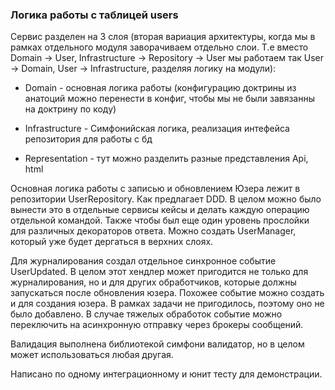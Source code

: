 ### Логика работы с таблицей users

Сервис разделен на 3 слоя (вторая вариация архитектуры, когда мы в рамках отдельного модуля заворачиваем отдельно слои. Т.е вместо Domain -> User, Infrastructure -> Repository -> User мы работаем так User -> Domain, User -> Infrastructure, разделяя логику на модули): 

* Domain - основная логика работы (конфигурацию доктрины из анатоций можно перенести в конфиг, чтобы мы не были завязанны на доктрину по коду)

* Infrastructure - Симфонийская логика, реализация интефейса репозитория для работы с бд

* Representation - тут можно разделить разные представления Api, html

Основная логика работы с записью и обновлением Юзера лежит в репозитории UserRepository. Как предлагает DDD. В целом можно было вынести это в отдельные сервисы кейсы и делать каждую операцию отдельной командой.
Также чтобы был еще один уровень прослойки для различных декораторов ответа. Можно создать UserManager, который уже будет дергаться в верхних слоях.

Для журналирования создал отдельное синхронное событие UserUpdated. В целом этот хендлер может пригодится не только для журналирования, но и для других обработчиков, которые должны запускаться после обновления юзера.
Похожее событие можно создать и для создания юзера. В рамках задачи не пригодилось, поэтому оно не было добавлено. В случае тяжелых обработок событие можно переключить на асинхронную отправку через брокеры сообщений.

Валидация выполнена библиотекой симфони валидатор, но в целом может использоваться любая другая. 

Написано по одному интеграционному и юнит тесту для демонстрации. 
